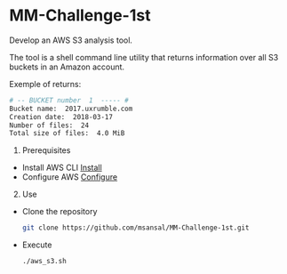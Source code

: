 # MM-Challenge-1st
Develop an AWS S3 analysis tool.

The tool is a shell command line utility that returns information over all S3 buckets in an Amazon account.

Exemple of returns:
```sh
# -- BUCKET number  1  ----- #
Bucket name:  2017.uxrumble.com
Creation date:  2018-03-17
Number of files:  24
Total size of files:  4.0 MiB
```

1. Prerequisites
- Install AWS CLI
    [Install](https://docs.aws.amazon.com/es_es/cli/latest/userguide/installing.html) 
- Configure AWS 
  [Configure](https://docs.aws.amazon.com/cli/latest/userguide/cli-chap-getting-started.html)

  

2. Use
- Clone the repository
  ```sh
  git clone https://github.com/msansal/MM-Challenge-1st.git
  ```
- Execute
  ```sh
  ./aws_s3.sh
  ```
